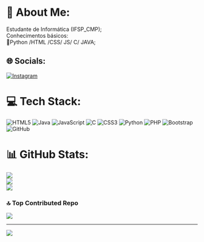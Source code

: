 # 💫 About Me:
Estudante de Informática (IFSP_CMP);<br>Conhecimentos básicos:<br>📍Python /HTML /CSS/ JS/ C/ JAVA;


## 🌐 Socials:
[![Instagram](https://img.shields.io/badge/Instagram-%23E4405F.svg?logo=Instagram&logoColor=white)](https://instagram.com/luis.vansan.5) 

# 💻 Tech Stack:
![HTML5](https://img.shields.io/badge/html5-%23E34F26.svg?style=for-the-badge&logo=html5&logoColor=white) ![Java](https://img.shields.io/badge/java-%23ED8B00.svg?style=for-the-badge&logo=openjdk&logoColor=white) ![JavaScript](https://img.shields.io/badge/javascript-%23323330.svg?style=for-the-badge&logo=javascript&logoColor=%23F7DF1E) ![C](https://img.shields.io/badge/c-%2300599C.svg?style=for-the-badge&logo=c&logoColor=white) ![CSS3](https://img.shields.io/badge/css3-%231572B6.svg?style=for-the-badge&logo=css3&logoColor=white) ![Python](https://img.shields.io/badge/python-3670A0?style=for-the-badge&logo=python&logoColor=ffdd54) ![PHP](https://img.shields.io/badge/php-%23777BB4.svg?style=for-the-badge&logo=php&logoColor=white) ![Bootstrap](https://img.shields.io/badge/bootstrap-%238511FA.svg?style=for-the-badge&logo=bootstrap&logoColor=white) ![GitHub](https://img.shields.io/badge/github-%23121011.svg?style=for-the-badge&logo=github&logoColor=white)
# 📊 GitHub Stats:
![](https://github-readme-stats.vercel.app/api?username=Luis-Vansan&theme=dracula&hide_border=false&include_all_commits=false&count_private=false)<br/>
![](https://github-readme-streak-stats.herokuapp.com/?user=Luis-Vansan&theme=dracula&hide_border=false)<br/>
![](https://github-readme-stats.vercel.app/api/top-langs/?username=Luis-Vansan&theme=dracula&hide_border=false&include_all_commits=false&count_private=false&layout=compact)

### 🔝 Top Contributed Repo
![](https://github-contributor-stats.vercel.app/api?username=Luis-Vansan&limit=5&theme=dark&combine_all_yearly_contributions=true)

---
[![](https://visitcount.itsvg.in/api?id=Luis-Vansan&icon=0&color=0)](https://visitcount.itsvg.in)

<!-- Proudly created with GPRM ( https://gprm.itsvg.in ) -->